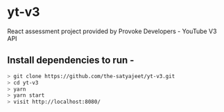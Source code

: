 # yt-v3
React assessment project provided by Provoke Developers - YouTube V3 API


## Install dependencies to run -   
```bash
> git clone https://github.com/the-satyajeet/yt-v3.git   
> cd yt-v3   
> yarn    
> yarn start    
> visit http://localhost:8080/     
